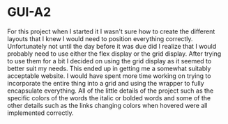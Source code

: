# GUI-A2

For this project when I started it I wasn't sure how to create the different layouts that I knew I would need to position everything correctly. Unfortunately not until the day before it was due did I realize that I would probably need to use either the flex display or the grid display. After trying to use them for a bit I decided on using the grid display as it seemed to better suit my needs. This ended up in getting me a somewhat suitably acceptable website. I would have spent more time working on trying to incorporate the entire thing into a grid and using the wrapper to fully encapsulate everything. All of the little details of the project such as the specific colors of the words the italic or bolded words and some of the other details such as the links changing colors when hovered were all implemented correctly.
